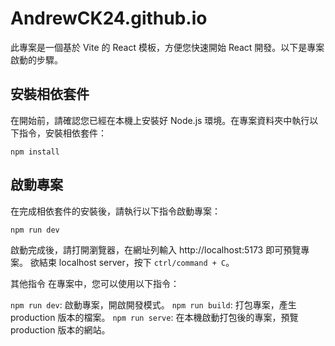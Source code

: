# AndrewCK24.github.io

此專案是一個基於 Vite 的 React 模板，方便您快速開始 React 開發。以下是專案啟動的步驟。

## 安裝相依套件

在開始前，請確認您已經在本機上安裝好 Node.js 環境。在專案資料夾中執行以下指令，安裝相依套件：

```
npm install
```

## 啟動專案

在完成相依套件的安裝後，請執行以下指令啟動專案：

```
npm run dev
```

啟動完成後，請打開瀏覽器，在網址列輸入 http://localhost:5173 即可預覽專案。
欲結束 localhost server，按下 `ctrl/command + C`。

其他指令
在專案中，您可以使用以下指令：

`npm run dev`: 啟動專案，開啟開發模式。
`npm run build`: 打包專案，產生 production 版本的檔案。
`npm run serve`: 在本機啟動打包後的專案，預覽 production 版本的網站。
